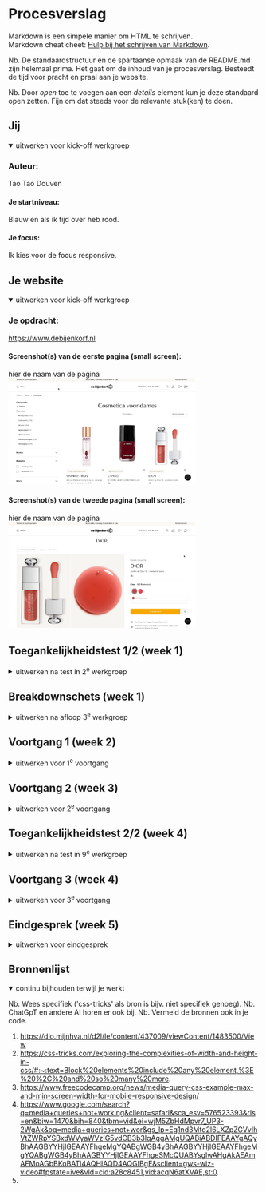 # Procesverslag
Markdown is een simpele manier om HTML te schrijven.  
Markdown cheat cheet: [Hulp bij het schrijven van Markdown](https://github.com/adam-p/markdown-here/wiki/Markdown-Cheatsheet).

Nb. De standaardstructuur en de spartaanse opmaak van de README.md zijn helemaal prima. Het gaat om de inhoud van je procesverslag. Besteedt de tijd voor pracht en praal aan je website.

Nb. Door *open* toe te voegen aan een *details* element kun je deze standaard open zetten. Fijn om dat steeds voor de relevante stuk(ken) te doen.





## Jij

<details open>
  <summary>uitwerken voor kick-off werkgroep</summary>

  ### Auteur:
  Tao Tao Douven

  #### Je startniveau:
  Blauw en als ik tijd over heb rood.

  #### Je focus:
  Ik kies voor de focus responsive.
 
</details>





## Je website

<details open>
  <summary>uitwerken voor kick-off werkgroep</summary>

  ### Je opdracht:
  https://www.debijenkorf.nl 

  #### Screenshot(s) van de eerste pagina (small screen): 
  hier de naam van de pagina  
  <img src="images/cosmetica.jpeg" width="375px" alt="De pagina van alle cosmetica producten dames.">

  #### Screenshot(s) van de tweede pagina (small screen):
  hier de naam van de pagina  
  <img src="images/detail.jpeg" width="375px" alt="omschrijving van de pagina">
 
</details>



## Toegankelijkheidstest 1/2 (week 1)

<details>
  <summary>uitwerken na test in 2<sup>e</sup> werkgroep</summary>

  ### Bevindingen
  Lijst met je bevindingen die in de test naar voren kwamen:

  Content:
  - Bij het valideren van de html code zaten er veel fouten in de code.

  Keyboard:
  - bij het kopje keyboard had ik alles no, omdat ik nog niet met keyboard accesability bezig ben geweest.

  Mobile touch:
  - Nog niet rekening gehouden met horizontal scrolling.
  - Buttons zijn nog niet goed gesized.
  - Plaatsing van links is nog niet goed.

  Heading:
  - Was alles goed.

  List:
  - Was alles goed.

  Images:
  - Geen rekening gehouden met attribute values.

  Media:
  - Bij mij niet van toepassing, omdat mijn website geen media bevat.

  Controlls:
  - Links zijn nog niet reconisable als links.
  - Controls hebben geen :focused state.
  - Ik heb nog geen skip links.

  Appearance:
  - Ik heb geen light/dark mode.
  - High contrast mode is niet gesuport.
  - Text kan je niet tot 200% doen.

  Animation:
  - Nog niet van toepassing.

  Color contrast:
  - Bij sommige foto's is er sprake van text overlapping. 

</details>



## Breakdownschets (week 1)

<details>
  <summary>uitwerken na afloop 3<sup>e</sup> werkgroep</summary>

  ### de hele pagina: 
  <img src="readme-images/dummy-plaatje.jpg" width="375px" alt="breakdown van de hele pagina">

  ### dynamisch deel (bijv menu): 
  <img src="readme-images/dummy-plaatje.jpg" width="375px" alt="breakdown van een dynamisch deel">

  ### wellicht nog een dynamisch deel (bijv filter): 
  <img src="readme-images/dummy-plaatje.jpg" width="375px" alt="breakdown van nog een dynamisch deel">

</details>





## Voortgang 1 (week 2)

<details>
  <summary>uitwerken voor 1<sup>e</sup> voortgang</summary>

  ### Stand van zaken
  hier dit ging goed & dit was lastig (neem ook screenshots op van delen van je website en code)

   Ik ben in week 1 begonnen met eerst de navigatie balk te maken. Toen heb ik flexbox gebruikt om de list itemns naast elkaar en ruimte 
   tussen elkaar te plaatsen. Dat lukte eerst niet omdat ik niet de juiste parents en childrens heb aangesproken. Nadat ik dat wel 
   had gedaan is het gelukt. Het lukt mij niet om het midden stuk met alle cosmetica itemns naast elkaar in rijen te plaatsen. Ik probeerde 
   met flex de itemns goed naast en onder elkaar te krijgen, maar het lukte alleen om de binnen de itemns zelf de foto en de tekst goed onder 
   elkaar te plaatsen. 

   Ik ga nu aan de slag met grid. Ik doe display grid op de body en maak 2 columns (voor in de main bij de filter optie en de cosmetica itmens) en maak 3 rows (voor de header, 
   de filter + cosmetica itemns en de navigatie).  

  Soms werkte sommige styles die ik in de css heb aangegeven niet, maar dat kwam omdat ik de verkeerde css selector had gebruikt of 
  het verkeerde element had geselecteerd. Door itemns achtergrond kleur te geven kon ik zien hoeveel ruimte het in beslag nam en waar hij stond. 

  Door een schema te tekenen met hoe ik de grid binnen elk onderdeel wil hebben, kon ik heel makkelijk en georganiseerd itemns op de 
  juiste manier plaatsen binnen grids. 

  Ook heb ik boven elk stukje css commands gezet met waarvoor de code bedoeld is om overzicht te geven. En heb ik met commands 
  aangegeven binnen de css welke styling voor de body, header, main en footer bedoeld zijn. Dit hielp mij om code sneller terug te vinden. 

  De rows in de grid namen waaren allemaal te hoog. ik had margin: 0; en padding:0; gebruikt maar dat werkte niet. Na het opzoeken op het internet kwam ik erachter dat je hight: fit-   content; kunt gebruiken om ervoor te zorgen dat de hoogte de ruimte van de content inneemt. Nu was de header goed, maar body neemt teveel ruimte in. Door de parents een specifieke    height te geven is het gelukt. 

  De eerste pagina heeft een goed structuur en ga nu door naar begin maken van tweede pagina.

  De pagina van de index.html werkte niet meer. Ik denk dat ik komt omdat ik de footer en header allebei de klassen heb gegeven en een van de twee pagina's de verkeerde class naam      heb gebruikt. En uiteindelijk in de inspector kwamen de stijlen van de footer en header niet bij de inspector. die twee klasses bij het stijlen weg gehaalt en alles werkt. 
  Nu staat de footer bij index.html staat niet goed, maar footer diorlipoil.html wel.

  height op footer main header weg halen, kijken wat het probleem is. 

  ### Agenda voor meeting
  samen met je groepje opstellen

  | student 1      | student 2          | student 3    | student 4        |
  | ---            | ---                | ---          | ---              |
  | hoe ik mijn    | Ik ook hoe ik mijn | Hoe ik de    | feedback         |
  | navigatie goed | navigatie kan      | afbeeldingen |                  |
  | kan stylen     | stylen             | plaatsen     |                  |


  ### Verslag van meeting
  hier na afloop snel de uitkomsten van de meeting vastleggen

  - Geef foto's/elementen een achtergrond kleur want dan kan je goed zien hoe dingen staan geplaatst. 
  - Je kan grid goed gebruiken als je elementen wilt positioneren. 
  - Je kan je pagina opdelen met behulp van een grid en binnen die grid elementen weer grid van maken of bv ul's plaatsen.

</details>





## Voortgang 2 (week 3)

<details>
  <summary>uitwerken voor 2<sup>e</sup> voortgang</summary>

  ### Stand van zaken
  hier dit ging goed & dit was lastig (neem ook screenshots op van delen van je website en code)

  Ik ga in week 3 begin nu bezig met media queries om elk verschillend grote scherm anders te stijlen. Daarna ga ik nog een nav, karosel, maken die je navigeert door de pagina heen waar je je op het moment plaats vind, met behulp van een form en input checkbox. 

In de footer staat van de tekst rijen de tweede rij niet netjes onder elkaar. Waarschijnlijk wordt hij gestyled door andere code en hierdoor heb ik hem een display:block; gegeven zodat hij wel goed staat.  

Voor het karosel, navigatie, bij de main in cosmeticapagina zijn bij de "buttons" de pijltjes als je hem in en uit klikt hetzelfde. Ik ga dat veranderen door dat als je de lijst uit klikt het pijltje naar boven wijst zodat het duidelijk word dat je hem weer terug kan klappen. Met deze video heb ik de button met een image gestijlt: https://dlo.mijnhva.nl/d2l/le/content/437009/viewContent/1483500/View 




  ### Agenda voor meeting
  samen met je groepje opstellen

  | student 1      | student 2          | student 3    | student 4        |
  | ---            | ---                | ---          | ---              |
  | Hoe ik een     | feedback           | feedback     | feedback         |
  | element goed   |                    |              |                  |
  | kan plaatsen   |                    |              |                  |


  ### Verslag van meeting
  hier na afloop snel de uitkomsten van de meeting vastleggen

  - Zorg dat je nu al ook gaat kijken naar accesability
  - 
  - 

</details>





## Toegankelijkheidstest 2/2 (week 4)

<details>
  <summary>uitwerken na test in 9<sup>e</sup> werkgroep</summary>

  ### Bevindingen
  Lijst met je bevindingen die in de test naar voren kwamen (geef ook aan wat er verbeterd is):

  Content:
  - Er zitten geen fouten meer in de html code dus het valideren ging goed en voor alles bij content had ik een yes.

  Keyboard:
  - Ik ben mij nogsteeds niet bezig gaan houden met keyboaard accesability dus bij het kopje keyboard heb ik niet zoals bij test 1 alles no.

  Mobile touch:
  - Ook nu heb ik nog niet rekening gehouden met horizontal scrolling.
  - Buttons zijn nu tijdens test 2 wel goed gesized dus hier is deze wel yes op geantwoord.
  - Plaatsing van links is nogsteeds nog niet goed.

  Heading:
  - Was alles goed.

  List:
  - Was alles goed.

  Images:
  - Ik heb nu wel rekening gehouden met attribute values voor de images dus hier is yes op geantwoord. 

  Media:
  - Bij mij niet van toepassing, omdat mijn website geen media bevat.

  Controlls:
  - Nu zijn Links zijn nogsteeds niet reconisable als links.
  - Nu hebben controls ook geen :focused state.
  - Ik heb nogsteeds geen skip links.

  Appearance:
  - Bij test 2 heb ik ook nog geen light/dark mode.
  - High contrast mode is nu ook nog niet gesuport.
  - Text kan je weer niet tot 200% doen.

  Animation:
  - Nog niet van toepassing.

  Color contrast:
  - Er is nu nogsteeds sprake van dat sommige foto's is er sprake van text overlapping. 

</details>





## Voortgang 3 (week 4)

<details>
  <summary>uitwerken voor 3<sup>e</sup> voortgang</summary>

  ### Stand van zaken
  hier dit ging goed & dit was lastig (neem ook screenshots op van delen van je website en code)


  ### Agenda voor meeting
  samen met je groepje opstellen

  | student 1      | student 2          | student 3    | student 4        |
  | ---            | ---                | ---          | ---              |
  | feedback       | feedback           | feedback     |  feedback        |
  |                |                    |              |                  |
  |                |                    |              |                  |


  ### Verslag van meeting
  hier na afloop snel de uitkomsten van de meeting vastleggen

  - 

</details>





## Eindgesprek (week 5)

<details>
  <summary>uitwerken voor eindgesprek</summary>

  ### Je uitkomst - karakteristiek screenshots:
  <img src="readme-images/dummy-plaatje.jpg" width="375px" alt="uitomst opdracht 1">


  ### Dit ging goed/Heb ik geleerd: 
  Korte omschrijving met plaatjes

  <img src="readme-images/dummy-plaatje.jpg" width="375px" alt="top">


  ### Dit was lastig/Is niet gelukt:
  Korte omschrijving met plaatjes

  <img src="readme-images/dummy-plaatje.jpg" width="375px" alt="bummer">
</details>





## Bronnenlijst

<details open>
  <summary>continu bijhouden terwijl je werkt</summary>

  Nb. Wees specifiek ('css-tricks' als bron is bijv. niet specifiek genoeg). 
  Nb. ChatGpT en andere AI horen er ook bij.
  Nb. Vermeld de bronnen ook in je code.

  1. https://dlo.mijnhva.nl/d2l/le/content/437009/viewContent/1483500/View
  2. https://css-tricks.com/exploring-the-complexities-of-width-and-height-in-css/#:~:text=Block%20elements%20include%20any%20element,%3E%20%2C%20and%20so%20many%20more.
  3. https://www.freecodecamp.org/news/media-query-css-example-max-and-min-screen-width-for-mobile-responsive-design/
  4. https://www.google.com/search?q=media+queries+not+working&client=safari&sca_esv=576523393&rls=en&biw=1470&bih=840&tbm=vid&ei=wjM5ZbHdMpvr7_UP3-2WgAk&oq=media+queries+not+wor&gs_lp=Eg1nd3Mtd2l6LXZpZGVvIhVtZWRpYSBxdWVyaWVzIG5vdCB3b3IqAggAMgUQABiABDIFEAAYgAQyBhAAGBYYHjIGEAAYFhgeMgYQABgWGB4yBhAAGBYYHjIGEAAYFhgeMgYQABgWGB4yBhAAGBYYHjIGEAAYFhgeSMcQUABYsglwAHgAkAEAmAFMoAGbBKoBATi4AQHIAQD4AQGIBgE&sclient=gws-wiz-video#fpstate=ive&vld=cid:a28c8451,vid:acqN6atXVAE,st:0.
  5. 

</details>

